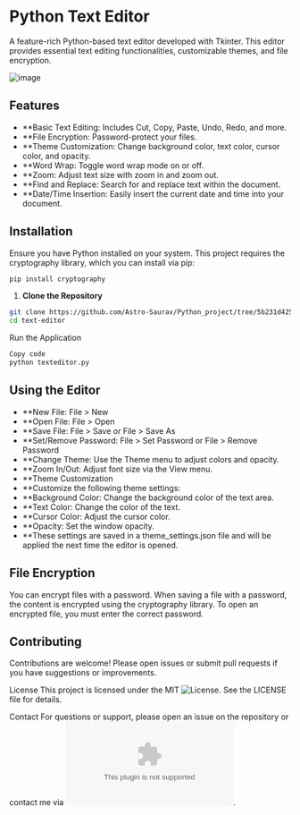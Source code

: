 # Python Text Editor

A feature-rich Python-based text editor developed with Tkinter. This editor provides essential text editing functionalities, customizable themes, and file encryption.

![image](https://github.com/user-attachments/assets/0769aac9-5b49-449f-bf60-72549fb9ade1)

## Features

- **Basic Text Editing: Includes Cut, Copy, Paste, Undo, Redo, and more.
- **File Encryption: Password-protect your files.
- **Theme Customization: Change background color, text color, cursor color, and opacity.
- **Word Wrap: Toggle word wrap mode on or off.
- **Zoom: Adjust text size with zoom in and zoom out.
- **Find and Replace: Search for and replace text within the document.
- **Date/Time Insertion: Easily insert the current date and time into your document.

## Installation
Ensure you have Python installed on your system. This project requires the cryptography library, which you can install via pip:

```bash 
pip install cryptography
```
1. **Clone the Repository**
```bash
git clone https://github.com/Astro-Saurav/Python_project/tree/5b231d4254b2d0a96c5b840432e3082cb0bd2c0e/text-editor
cd text-editor
```
Run the Application

```bash
Copy code
python texteditor.py
```

## Using the Editor

- **New File: File > New
- **Open File: File > Open
- **Save File: File > Save or File > Save As
- **Set/Remove Password: File > Set Password or File > Remove Password
- **Change Theme: Use the Theme menu to adjust colors and opacity.
- **Zoom In/Out: Adjust font size via the View menu.
- **Theme Customization
- **Customize the following theme settings:
- **Background Color: Change the background color of the text area.
- **Text Color: Change the color of the text.
- **Cursor Color: Adjust the cursor color.
- **Opacity: Set the window opacity.
- **These settings are saved in a theme_settings.json file and will be applied the next time the editor is opened.

## File Encryption
You can encrypt files with a password. When saving a file with a password, the content is encrypted using the cryptography library. To open an encrypted file, you must enter the correct password.

## Contributing
Contributions are welcome! Please open issues or submit pull requests if you have suggestions or improvements.

License
This project is licensed under the MIT ![License](https://github.com/Astro-Saurav/Python_project/blob/bfa6151f1ee8ad34db80a5ef62855c0aa9c8f519/text-editor/License). See the LICENSE file for details.

Contact
For questions or support, please open an issue on the repository or contact me via ![email](0501saurav@gmail.com).

